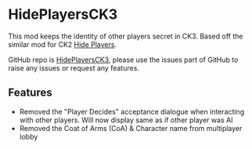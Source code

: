 # HidePlayersCK3

This mod keeps the identity of other players secret in CK3. Based off the similar mod for CK2 [Hide Players](https://steamcommunity.com/sharedfiles/filedetails/?id=1622980236).

GitHub repo is [HidePlayersCK3](https://github.com/RiceyBeMe/HidePlayersCK3), please use the issues part of GitHub to raise any issues or request any features.

## Features

- Removed the "Player Decides" acceptance dialogue when interacting with other players. Will now display same as if other player was AI
- Removed the Coat of Arms (CoA) & Character name from multiplayer lobby
